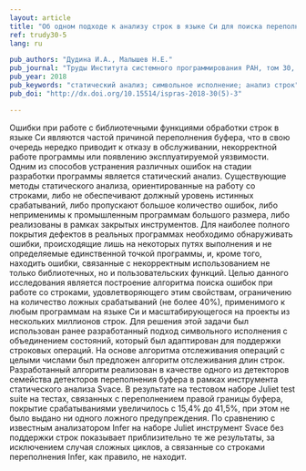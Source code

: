 ```yaml
---
layout: article
title: "Об одном подходе к анализу строк в языке Си для поиска переполнения буфера"
ref: trudy30-5
lang: ru

pub_authors: "Дудина И.А., Малышев Н.Е."
pub_journal: "Труды Института системного программирования РАН, том 30, вып. 5, 2018, стр. 55-74."
pub_year: 2018
pub_keywords: "статический анализ; символьное исполнение; анализ строк"
pub_doi: "http://dx.doi.org/10.15514/ispras-2018-30(5)-3"

---
```


Ошибки при работе с библиотечными функциями обработки строк в языке Си являются частой причиной переполнения буфера, что в свою очередь нередко приводит к отказу в обслуживании, некорректной работе программы или появлению эксплуатируемой уязвимости. Одним из способов устранения различных ошибок на стадии разработки программы является статический анализ. Существующие методы статического анализа, ориентированные на работу со строками, либо не обеспечивают должный уровень истинных
срабатываний, либо пропускают большое количество ошибок, либо неприменимы к промышленным программам большого размера, либо реализованы в рамках закрытых инструментов. Для наиболее полного покрытия дефектов в реальных программах необходимо обнаруживать ошибки, происходящие лишь на некоторых путях выполнения и не определяемые единственной точкой программы, и, кроме того, находить ошибки, связанные с некорректным использованием не только библиотечных, но и пользовательских функций. Целью
данного исследования является построение алгоритма поиска ошибок при работе со строками, удовлетворяющего этим свойствам, ограничению на количество ложных срабатываний (не более 40%), применимого к любым программам на языке Си и масштабирующегося на проекты из нескольких миллионов строк. Для решения этой задачи был использован ранее разработанный подход символьного исполнения с объединением состояний, который был адаптирован для поддержки строковых операций. На основе
алгоритма отслеживания операций с целыми числами был предложен алгоритм отслеживания длин строк. Разработанный алгоритм реализован в качестве одного из детекторов семейства детекторов переполнения буфера в рамках инструмента статического анализа Svace. В результате на тестовом наборе Juliet test suite на тестах, связанных с переполнением правой границы буфера, покрытие срабатываниями увеличилось с 15,4% до 41,5%, при этом не было выдано ни одного ложного предупреждения. По сравнению
с известным анализатором Infer на наборе Juliet инструмент Svace без поддержки строк показывает приблизительно те же результаты, за исключением случая сложных циклов, а связанные со строками переполнения Infer, как правило, не находит.
